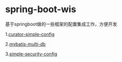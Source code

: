 # spring-boot-wis

基于springboot做的一些框架的配置集成工作，方便开发


1.[curator-simple-config](https://github.com/liubo777/spring-boot-wis/tree/master/curator-simple-config)


2.[mybatis-multi-db](https://github.com/liubo777/spring-boot-wis/tree/master/mybatis-multi-db)


3.[simple-security-config](https://github.com/liubo777/spring-boot-wis/tree/master/simple-security-config)





